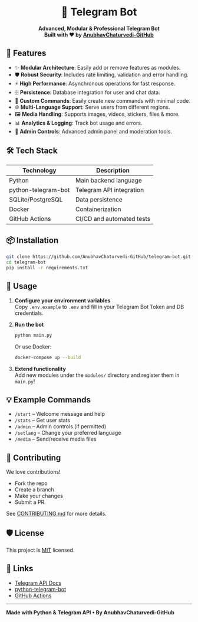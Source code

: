 
<h1 align="center">🤖 Telegram Bot</h1>
<p align="center">
  <b>Advanced, Modular & Professional Telegram Bot<br>Built with ❤️ by <a href="https://github.com/AnubhavChaturvedi-GitHub">AnubhavChaturvedi-GitHub</a></b>
</p>


## 🚀 Features

- ✨ **Modular Architecture**: Easily add or remove features as modules.
- 🛡️ **Robust Security**: Includes rate limiting, validation and error handling.
- ⚡ **High Performance**: Asynchronous operations for fast response.
- 🗄️ **Persistence**: Database integration for user and chat data.
- 🎨 **Custom Commands**: Easily create new commands with minimal code.
- 🌐 **Multi-Language Support**: Serve users from different regions.
- 🖼️ **Media Handling**: Supports images, videos, stickers, files & more.
- 📊 **Analytics & Logging**: Track bot usage and errors.
- 🚦 **Admin Controls**: Advanced admin panel and moderation tools.

## 🛠️ Tech Stack

| Technology     | Description                    |
| -------------- | ----------------------------- |
| Python         | Main backend language          |
| python-telegram-bot | Telegram API integration |
| SQLite/PostgreSQL | Data persistence            |
| Docker         | Containerization              |
| GitHub Actions | CI/CD and automated tests     |

## 📦 Installation

```bash
git clone https://github.com/AnubhavChaturvedi-GitHub/telegram-bot.git
cd telegram-bot
pip install -r requirements.txt
```

## 📝 Usage

1. **Configure your environment variables**  
   Copy `.env.example` to `.env` and fill in your Telegram Bot Token and DB credentials.

2. **Run the bot**  
   ```bash
   python main.py
   ```
   Or use Docker:
   ```bash
   docker-compose up --build
   ```

3. **Extend functionality**  
   Add new modules under the `modules/` directory and register them in `main.py`!

## 💡 Example Commands

- `/start` – Welcome message and help
- `/stats` – Get user stats
- `/admin` – Admin controls (if permitted)
- `/setlang` – Change your preferred language
- `/media` – Send/receive media files



## 🌟 Contributing

We love contributions!  
- Fork the repo
- Create a branch
- Make your changes
- Submit a PR

See [CONTRIBUTING.md](CONTRIBUTING.md) for more details.

## 🛡️ License

This project is [MIT](LICENSE) licensed.

## 🔗 Links

- [Telegram API Docs](https://core.telegram.org/bots/api)
- [python-telegram-bot](https://python-telegram-bot.org/)
- [GitHub Actions](https://github.com/features/actions)

---


  <b>Made with Python & Telegram API • By AnubhavChaturvedi-GitHub</b>
</p>

